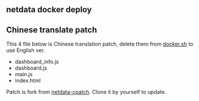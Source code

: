 ## netdata docker deploy

## Chinese translate patch

This 4 file below is Chinese translation patch, delete them from [docker.sh](./docker.sh) to use English ver.

 -  dashboard_info.js
 -  dashboard.js
 -  main.js
 -  index.html

Patch is fork from [netdata-cpatch](https://github.com/YuanzhuL/netdata-cpatch). Clone it by yourself to update.
